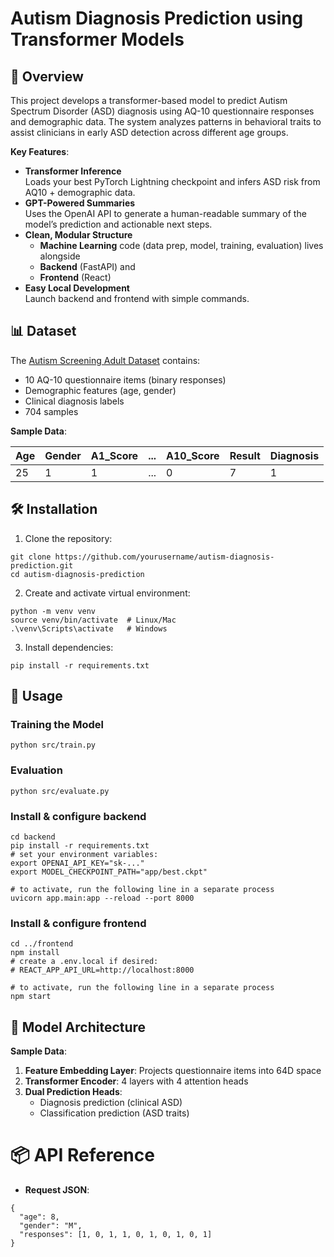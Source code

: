 # Autism Diagnosis Prediction using Transformer Models

## 📌 Overview

This project develops a transformer-based model to predict Autism Spectrum Disorder (ASD) diagnosis using AQ-10 questionnaire responses and demographic data. The system analyzes patterns in behavioral traits to assist clinicians in early ASD detection across different age groups.

**Key Features**:
- **Transformer Inference**  
  Loads your best PyTorch Lightning checkpoint and infers ASD risk from AQ10 + demographic data.
- **GPT-Powered Summaries**  
  Uses the OpenAI API to generate a human-readable summary of the model’s prediction and actionable next steps.
- **Clean, Modular Structure**  
  - **Machine Learning** code (data prep, model, training, evaluation) lives alongside  
  - **Backend** (FastAPI) and  
  - **Frontend** (React)  
- **Easy Local Development**  
  Launch backend and frontend with simple commands.

## 📊 Dataset

The [Autism Screening Adult Dataset](https://www.kaggle.com/datasets/andrewmvd/autism-screening-on-adults) contains:
- 10 AQ-10 questionnaire items (binary responses)
- Demographic features (age, gender)
- Clinical diagnosis labels
- 704 samples

**Sample Data**:

| Age | Gender | A1_Score | ... | A10_Score | Result | Diagnosis |
|-----|--------|----------|-----|-----------|--------|-----------|
| 25  | 1      | 1        | ... | 0         | 7      | 1         |

## 🛠️ Installation

1. Clone the repository:
```
git clone https://github.com/yourusername/autism-diagnosis-prediction.git
cd autism-diagnosis-prediction
```

2. Create and activate virtual environment:
```
python -m venv venv
source venv/bin/activate  # Linux/Mac
.\venv\Scripts\activate   # Windows
```

3. Install dependencies: 
```
pip install -r requirements.txt
```

## 🚀 Usage

### Training the Model
```
python src/train.py
```

### Evaluation
```
python src/evaluate.py
```

### Install & configure backend
```
cd backend
pip install -r requirements.txt
# set your environment variables:
export OPENAI_API_KEY="sk-..."
export MODEL_CHECKPOINT_PATH="app/best.ckpt"

# to activate, run the following line in a separate process
uvicorn app.main:app --reload --port 8000
```

### Install & configure frontend
```
cd ../frontend
npm install
# create a .env.local if desired:
# REACT_APP_API_URL=http://localhost:8000

# to activate, run the following line in a separate process
npm start
```


## 🧠 Model Architecture
**Sample Data**:
1. **Feature Embedding Layer**: Projects questionnaire items into 64D space
2. **Transformer Encoder**: 4 layers with 4 attention heads
3. **Dual Prediction Heads**:
    - Diagnosis prediction (clinical ASD)
    - Classification prediction (ASD traits)

# 📦 API Reference

- **Request JSON**:
```
{
  "age": 8,
  "gender": "M",
  "responses": [1, 0, 1, 1, 0, 1, 0, 1, 0, 1]
}
```
